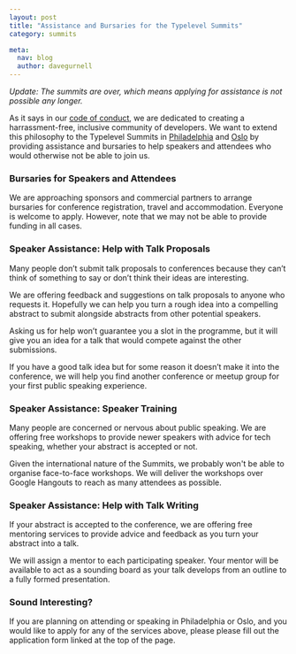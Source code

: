 ```yaml
---
layout: post
title: "Assistance and Bursaries for the Typelevel Summits"
category: summits

meta:
  nav: blog
  author: davegurnell
---
```


_Update: The summits are over, which means applying for assistance is not possible any longer._

As it says in our [code of conduct][code-of-conduct], we are dedicated to creating a harrassment-free, inclusive community of developers. We want to extend this philosophy to the Typelevel Summits in [Philadelphia][philadelphia] and [Oslo][oslo] by providing assistance and bursaries to help speakers and attendees who would otherwise not be able to join us.

### Bursaries for Speakers and Attendees

We are approaching sponsors and commercial partners to arrange bursaries for conference registration, travel and accommodation. Everyone is welcome to apply. However, note that we may not be able to provide funding in all cases.

### Speaker Assistance: Help with Talk Proposals

Many people don’t submit talk proposals to conferences because they can’t think of something to say or don’t think their ideas are interesting.

We are offering feedback and suggestions on talk proposals to anyone who requests it. Hopefully we can help you turn a rough idea into a compelling abstract to submit alongside abstracts from other potential speakers.

Asking us for help won’t guarantee you a slot in the programme, but it will give you an idea for a talk that would compete against the other submissions.

If you have a good talk idea but for some reason it doesn’t make it into the conference, we will help you find another conference or meetup group for your first public speaking experience.

### Speaker Assistance: Speaker Training

Many people are concerned or nervous about public speaking. We are offering free workshops to provide newer speakers with advice for tech speaking, whether your abstract is accepted or not.

Given the international nature of the Summits, we probably won't be able to organise face-to-face workshops. We will deliver the workshops over Google Hangouts to reach as many attendees as possible.

### Speaker Assistance: Help with Talk Writing

If your abstract is accepted to the conference, we are offering free mentoring services to provide advice and feedback as you turn your abstract into a talk.

We will assign a mentor to each participating speaker. Your mentor will be available to act as a sounding board as your talk develops from an outline to a fully formed presentation.

### Sound Interesting?

If you are planning on attending or speaking in Philadelphia or Oslo, and you would like to apply for any of the services above, please please fill out the application form linked at the top of the page.

[code-of-conduct]: /conduct.html
[summits]: /blog/2015/12/11/announcement_summit.html
[philadelphia]: /event/2016-03-summit-philadelphia/
[oslo]: /event/2016-05-summit-oslo/
